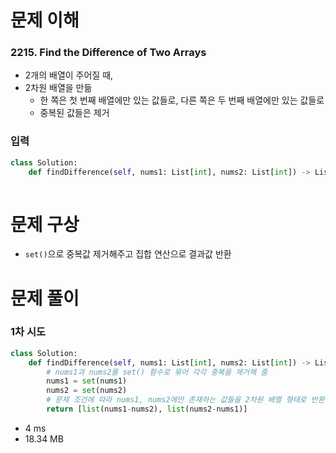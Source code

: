 # 문제 이해
### 2215. Find the Difference of Two Arrays
* 2개의 배열이 주어질 때,
* 2차원 배열을 만듦
  * 한 쪽은 첫 번째 배열에만 있는 값들로, 다른 쪽은 두 번째 배열에만 있는 값들로
  * 중복된 값들은 제거
### 입력
```python
class Solution:
    def findDifference(self, nums1: List[int], nums2: List[int]) -> List[List[int]]:
        
```
# 문제 구상
* ```set()```으로 중복값 제거해주고 집합 연산으로 결과값 반환
# 문제 풀이
### 1차 시도
```python
class Solution:
    def findDifference(self, nums1: List[int], nums2: List[int]) -> List[List[int]]:
        # nums1과 nums2를 set() 함수로 묶어 각각 중복을 제거해 줌
        nums1 = set(nums1)
        nums2 = set(nums2)
        # 문제 조건에 따라 nums1, nums2에만 존재하는 값들을 2차원 배열 형태로 반환
        return [list(nums1-nums2), list(nums2-nums1)]
```
* 4 ms
* 18.34 MB
